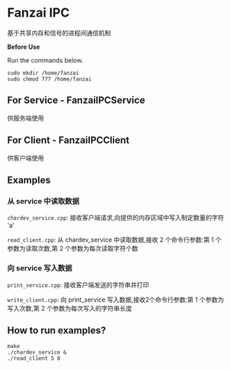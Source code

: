 # Fanzai IPC

基于共享内存和信号的进程间通信机制

**Before Use**

Run the commands below.
```
sudo mkdir /home/fanzai
sudo chmod 777 /home/fanzai
```

## For Service - FanzaiIPCService

供服务端使用

## For Client - FanzaiIPCClient

供客户端使用

## Examples

### 从 service 中读取数据
`chardev_service.cpp`: 接收客户端请求,向提供的内存区域中写入制定数量的字符 'a'

`read_client.cpp`: 从 chardev_service 中读取数据,接收 2 个命令行参数:第 1 个参数为读取次数,第 2 个参数为每次读取字符个数


### 向 service 写入数据
`print_service.cpp`: 接收客户端发送的字符串并打印

`write_client.cpp`: 向 print_service 写入数据,接收2个命令行参数:第 1 个参数为写入次数,第 2 个参数为每次写入的字符串长度

## How to run examples?
```
make
./chardev_service &
./read_client 5 8
```
